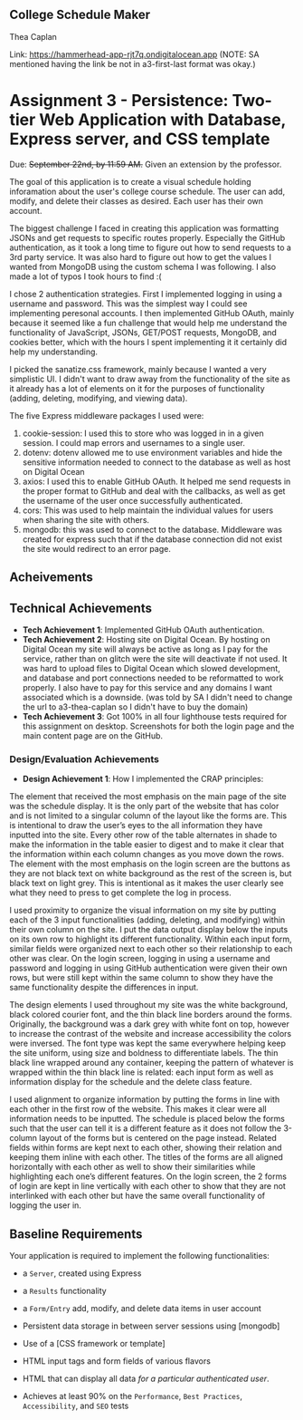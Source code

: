 ## College Schedule Maker

Thea Caplan

Link: https://hammerhead-app-rjt7q.ondigitalocean.app
(NOTE: SA mentioned having the link be not in a3-first-last format was okay.)

Assignment 3 - Persistence: Two-tier Web Application with Database, Express server, and CSS template
===

Due: ~~September 22nd, by 11:59 AM.~~ Given an extension by the professor.

The goal of this application is to create a visual schedule holding inforamation about the user's college course schedule. The user can add, modify, and delete their classes as desired. Each user has their own account. 

The biggest challenge I faced in creating this application was formatting JSONs and get requests to specific routes properly. Especially the GitHub authentication, as it took a long time to figure out how to send requests to a 3rd party service. It was also hard to figure out how to get the values I wanted from MongoDB using the custom schema I was following. I also made a lot of typos I took hours to find :(

I chose 2 authentication strategies. First I implemented logging in using a username and password. This was the simplest way I could see implementing peresonal accounts. I then implemented GitHub OAuth, mainly because it seemed like a fun challenge that would help me understand the functionality of JavaScript, JSONs, GET/POST requests, MongoDB, and cookies better, which with the hours I spent implementing it it certainly did help my understanding.

I picked the sanatize.css framework, mainly because I wanted a very simplistic UI. I didn't want to draw away from the functionality of the site as it already has a lot of elements on it for the purposes of functionality (adding, deleting, modifying, and viewing data).

The five Express middleware packages I used were:
1. cookie-session: I used this to store who was logged in in a given session. I could map errors and usernames to a single user.
2. dotenv: dotenv allowed me to use environment variables and hide the sensitive information needed to connect to the database as well as host on Digital Ocean
3. axios: I used this to enable GitHub OAuth. It helped me send requests in the proper format to GitHub and deal with the callbacks, as well as get the username of the user once successfully authenticated.
4. cors: This was used to help maintain the individual values for users when sharing the site with others.
5. mongodb: this was used to connect to the database. Middleware was created for express such that if the database connection did not exist the site would redirect to an error page.

Acheivements
---

## Technical Achievements
- **Tech Achievement 1**: Implemented GitHub OAuth authentication.
- **Tech Achievement 2**: Hosting site on Digital Ocean. By hosting on Digital Ocean my site will always be active as long as I pay for the service, rather than on glitch were the site will deactivate if not used. It was hard to upload files to Digital Ocean which slowed development, and database and port connections needed to be reformatted to work properly. I also have to pay for this service and any domains I want associated which is a downside. (was told by SA I didn't need to change the url to a3-thea-caplan so I didn't have to buy the domain)
- **Tech Achievement 3**: Got 100% in all four lighthouse tests required for this assignment on desktop. Screenshots for both the login page and the main content page are on the GitHub.

### Design/Evaluation Achievements
- **Design Achievement 1**: How I implemented the CRAP principles:

The element that received the most emphasis on the main page of the site was the schedule display. It is the only part of the website that has color and is not limited to a singular column of the layout like the forms are. This is intentional to draw the user’s eyes to the all information they have inputted into the site. Every other row of the table alternates in shade to make the information in the table easier to digest and to make it clear that the information within each column changes as you move down the rows. The element with the most emphasis on the login screen are the buttons as they are not black text on white background as the rest of the screen is, but black text on light grey. This is intentional as it makes the user clearly see what they need to press to get complete the log in process.

I used proximity to organize the visual information on my site by putting each of the 3 input functionalities (adding, deleting, and modifying) within their own column on the site. I put the data output display below the inputs on its own row to highlight its different functionality. Within each input form, similar fields were organized next to each other so their relationship to each other was clear. On the login screen, logging in using a username and password and logging in using GitHub authentication were given their own rows, but were still kept within the same column to show they have the same functionality despite the differences in input.

The design elements I used throughout my site was the white background, black colored  courier font, and the thin black line borders around the forms. Originally, the background was a dark grey with white font on top, however to increase the contrast of the website and increase accessibility the colors were inversed. The font type was kept the same everywhere helping keep the site uniform, using size and boldness to differentiate labels. The thin black line wrapped around any container, keeping the pattern of whatever is wrapped within the thin black line is related: each input form as well as information display for the schedule and the delete class feature.

I used alignment to organize information by putting the forms in line with each other in the first row of the website. This makes it clear were all information needs to be inputted. The schedule is placed below the forms such that the user can tell it is a different feature as it does not follow the 3-column layout of the forms but is centered on the page instead. Related fields within forms are kept next to each other, showing their relation and keeping them inline with each other.  The titles of the forms are all aligned horizontally with each other as well to show their similarities while highlighting each one’s different features. On the login screen, the 2 forms of login are kept in line vertically with each other to show that they are not interlinked with each other but have the same overall functionality of logging the user in.

Baseline Requirements
---

Your application is required to implement the following functionalities:

- a `Server`, created using Express
- a `Results` functionality 
- a `Form/Entry` add, modify, and delete data items in user account
- Persistent data storage in between server sessions using [mongodb]
- Use of a [CSS framework or template]

- HTML input tags and form fields of various flavors
- HTML that can display all data *for a particular authenticated user*. 
- Achieves at least 90% on the `Performance`, `Best Practices`, `Accessibility`, and `SEO` tests


